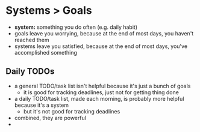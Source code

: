 # Systems > Goals
- **system:** something you do often (e.g. daily habit)
- goals leave you worrying, because at the end of most days, you haven't reached them
- systems leave you satisfied, because at the end of most days, you've accomplished something

## Daily TODOs
- a general TODO/task list isn't helpful because it's just a bunch of goals
    - it is good for tracking deadlines, just not for getting thing done
- a daily TODO/task list, made each morning, is probably more helpful because it's a system
    - but it's not good for tracking deadlines
- combined, they are powerful
- 
